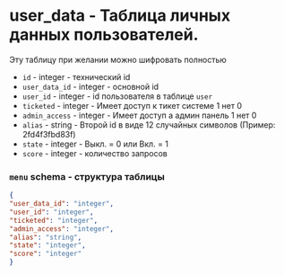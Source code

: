 # user_data - Таблица личных данных пользователей.
Эту таблицу при желании можно шифровать полностью
- `id` - integer - технический id
- `user_data_id` - integer - основной id
- `user_id` - integer - id пользователя в таблице `user`
- `ticketed` - integer - Имеет доступ к тикет системе 1 нет 0
- `admin_access` - integer - Имеет доступ а админ панель 1 нет 0
- `alias` - string - Второй id в виде 12 случайных символов (Пример: 2fd4f3fbd83f)
- `state` - integer - Выкл. = 0 или Вкл. = 1
- `score` - integer - количество запросов
### `menu` schema - структура таблицы
```json
{
"user_data_id": "integer",
"user_id": "integer",
"ticketed": "integer",
"admin_access": "integer",
"alias": "string",
"state": "integer",
"score": "integer"
}
```
